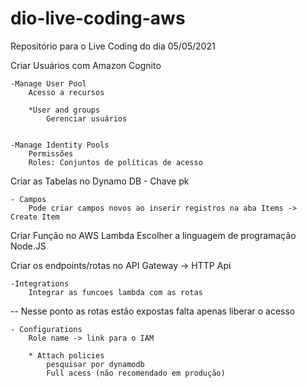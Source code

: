 # dio-live-coding-aws
Repositório para o Live Coding do dia 05/05/2021


Criar Usuários com Amazon Cognito
		
	-Manage User Pool
		Acesso a recursos
		
		*User and groups
			Gerenciar usuários
		
		
	-Manage Identity Pools
		Permissões
		Roles: Conjuntos de políticas de acesso

Criar as Tabelas no Dynamo DB
	- Chave pk
		
	- Campos
		Pode criar campos novos ao inserir registros na aba Items -> Create Item

Criar Função no AWS Lambda
	Escolher a linguagem de programação Node.JS


Criar os endpoints/rotas no API Gateway -> HTTP Api

	-Integrations
		Integrar as funcoes lambda com as rotas
		
-- Nesse ponto as rotas estão expostas falta apenas liberar o acesso
		
	- Configurations
		Role name -> link para o IAM
		
		* Attach policies
			pesquisar por dynamodb
			Full acess (não recomendado em produção)
